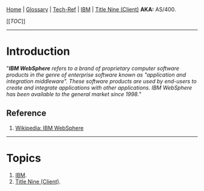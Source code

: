 [Home](/Slalom-LLC/Slalom-Consulting) | [Glossary](/Glossary) | [Tech-Ref](/Tech-Ref) | [IBM](/Tech-Ref/IBM-\(International-Business-Machines-Corporation\)) | [Title Nine (Client)](/Clients/Title-Nine)
**AKA:** AS/400.

[[_TOC_]]

---
# Introduction
"_***IBM WebSphere*** refers to a brand of proprietary computer software products in the genre of enterprise software known as "application and integration middleware". These software products are used by end-users to create and integrate applications with other applications. IBM WebSphere has been available to the general market since 1998._"

## Reference
1. [Wikipedia: IBM WebSphere](https://en.wikipedia.org/wiki/IBM_WebSphere)

---
# Topics
1. [IBM](/Tech-Ref/IBM-\(International-Business-Machines-Corporation\)).
1. [Title Nine (Client)](/Clients/Title-Nine).
